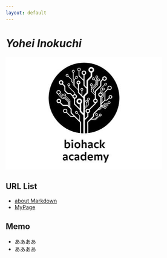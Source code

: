```yaml
---
layout: default
---
```


# _Yohei Inokuchi_
![Test Image](image/sample.png)

## URL List
- [about Markdown](https://github.com/BioClub/Practice-Repository/blob/master/Reference.md)
- [MyPage](http://bha5.bioclub.org/participants/Yohei_Inokuchi/)

## Memo
- ああああ
- ああああ


